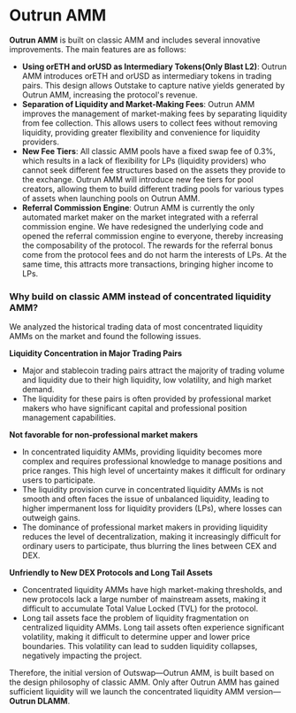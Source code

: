 # Outrun AMM

**Outrun AMM** is built on classic AMM and includes several innovative improvements. The main features are as follows:

* **Using orETH and orUSD as Intermediary Tokens(Only Blast L2)**: Outrun AMM introduces orETH and orUSD as intermediary tokens in trading pairs. This design allows Outstake to capture native yields generated by Outrun AMM, increasing the protocol's revenue.
* **Separation of Liquidity and Market-Making Fees**: Outrun AMM improves the management of market-making fees by separating liquidity from fee collection. This allows users to collect fees without removing liquidity, providing greater flexibility and convenience for liquidity providers.
* **New Fee Tiers**: All classic AMM pools have a fixed swap fee of 0.3%, which results in a lack of flexibility for LPs (liquidity providers) who cannot seek different fee structures based on the assets they provide to the exchange. Outrun AMM will introduce new fee tiers for pool creators, allowing them to build different trading pools for various types of assets when launching pools on Outrun AMM.
* **Referral Commission** **Engine**: Outrun AMM is currently the only automated market maker on the market integrated with a referral commission engine. We have redesigned the underlying code and opened the referral commission engine to everyone, thereby increasing the composability of the protocol. The rewards for the referral bonus come from the protocol fees and do not harm the interests of LPs. At the same time, this attracts more transactions, bringing higher income to LPs.

### **Why build on classic AMM instead of concentrated liquidity AMM?**

We analyzed the historical trading data of most concentrated liquidity AMMs on the market and found the following issues.

**Liquidity Concentration in Major Trading Pairs**

* Major and stablecoin trading pairs attract the majority of trading volume and liquidity due to their high liquidity, low volatility, and high market demand.
* The liquidity for these pairs is often provided by professional market makers who have significant capital and professional position management capabilities.

**Not favorable for non-professional market makers**

* In concentrated liquidity AMMs, providing liquidity becomes more complex and requires professional knowledge to manage positions and price ranges. This high level of uncertainty makes it difficult for ordinary users to participate.
* The liquidity provision curve in concentrated liquidity AMMs is not smooth and often faces the issue of unbalanced liquidity, leading to higher impermanent loss for liquidity providers (LPs), where losses can outweigh gains.
* The dominance of professional market makers in providing liquidity reduces the level of decentralization, making it increasingly difficult for ordinary users to participate, thus blurring the lines between CEX and DEX.

**Unfriendly to New DEX Protocols and Long Tail Assets**

* Concentrated liquidity AMMs have high market-making thresholds, and new protocols lack a large number of mainstream assets, making it difficult to accumulate Total Value Locked (TVL) for the protocol.
* Long tail assets face the problem of liquidity fragmentation on centralized liquidity AMMs. Long tail assets often experience significant volatility, making it difficult to determine upper and lower price boundaries. This volatility can lead to sudden liquidity collapses, negatively impacting the project.

Therefore, the initial version of Outswap—Outrun AMM, is built based on the design philosophy of classic AMM. Only after Outrun AMM has gained sufficient liquidity will we launch the concentrated liquidity AMM version—**Outrun DLAMM**.

